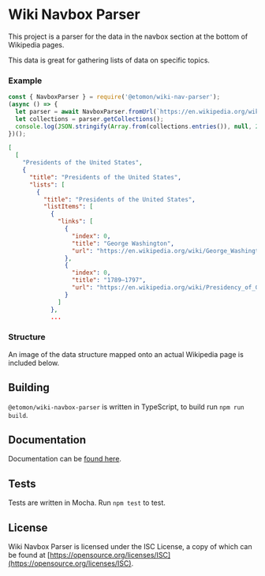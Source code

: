 # Wiki Navbox Parser

This project is a parser for the data in the navbox section at the bottom of Wikipedia pages.

This data is great for gathering lists of data on specific topics.

### Example
```javascript
const { NavboxParser } = require('@etomon/wiki-nav-parser');
(async () => {
  let parser = await NavboxParser.fromUrl(`https://en.wikipedia.org/wiki/President_of_the_United_States`);
  let collections = parser.getCollections();
  console.log(JSON.stringify(Array.from(collections.entries()), null, 2));
})();
```
```json
[
  [
    "Presidents of the United States",
    {
      "title": "Presidents of the United States",
      "lists": [
        {
          "title": "Presidents of the United States",
          "listItems": [
            {
              "links": [
                {
                  "index": 0,
                  "title": "George Washington",
                  "url": "https://en.wikipedia.org/wiki/George_Washington"
                },
                {
                  "index": 0,
                  "title": "1789–1797",
                  "url": "https://en.wikipedia.org/wiki/Presidency_of_George_Washington"
                }
              ]
            },
            ...
```

### Structure

An image of the data structure mapped onto an actual Wikipedia page is included below.

## Building 

`@etomon/wiki-navbox-parser` is written in TypeScript, to build run `npm run build`.

## Documentation

Documentation can be [found here](https://etomonusa.github.io/wiki-navbox-parser).

## Tests

Tests are written in Mocha. Run `npm test` to test.

## License

Wiki Navbox Parser is licensed under the ISC License, a copy of which can be found at [https://opensource.org/licenses/ISC](https://opensource.org/licenses/ISC).
